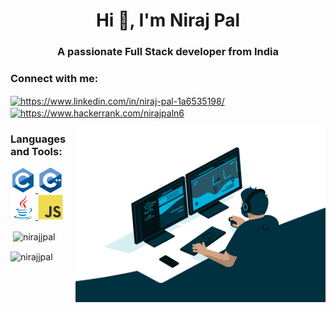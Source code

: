 <h1 align="center">Hi 👋, I'm Niraj Pal</h1>
<h3 align="center">A passionate Full Stack developer from India</h3>

<h3 align="left">Connect with me:</h3>
<p align="left">
<a href="https://linkedin.com/in/https://www.linkedin.com/in/niraj-pal-1a6535198/" target="blank"><img align="center" src="https://raw.githubusercontent.com/rahuldkjain/github-profile-readme-generator/master/src/images/icons/Social/linked-in-alt.svg" alt="https://www.linkedin.com/in/niraj-pal-1a6535198/" height="30" width="40" /></a>
<a href="https://www.hackerrank.com/https://www.hackerrank.com/nirajpaln6" target="blank"><img align="center" src="https://raw.githubusercontent.com/rahuldkjain/github-profile-readme-generator/master/src/images/icons/Social/hackerrank.svg" alt="https://www.hackerrank.com/nirajpaln6" height="30" width="40" /></a>
</p>
<p><img align="right" src="https://github.com/nirajj-pal/gif/blob/main/fcf7fd0c619bb87706533079240915f3.gif" width ="400" height="280" /></</p>
<h3 align="left">Languages and Tools:</h3>
<p align="left"> <a href="https://www.cprogramming.com/" target="_blank"> <img src="https://raw.githubusercontent.com/devicons/devicon/master/icons/c/c-original.svg" alt="c" width="40" height="40"/> </a> <a href="https://www.w3schools.com/cpp/" target="_blank"> <img src="https://raw.githubusercontent.com/devicons/devicon/master/icons/cplusplus/cplusplus-original.svg" alt="cplusplus" width="40" height="40"/> </a> <a href="https://www.java.com" target="_blank"> <img src="https://raw.githubusercontent.com/devicons/devicon/master/icons/java/java-original.svg" alt="java" width="40" height="40"/> </a> <a href="https://developer.mozilla.org/en-US/docs/Web/JavaScript" target="_blank"> <img src="https://raw.githubusercontent.com/devicons/devicon/master/icons/javascript/javascript-original.svg" alt="javascript" width="40" height="40"/> </a> </p>

<p>&nbsp;<img align="center" src="https://github-readme-stats.vercel.app/api?username=nirajjpal&show_icons=true&locale=en" alt="nirajjpal" /></p>

<p><img align="center" src="https://github-readme-streak-stats.herokuapp.com/?user=nirajjpal&" alt="nirajjpal" /></p>
